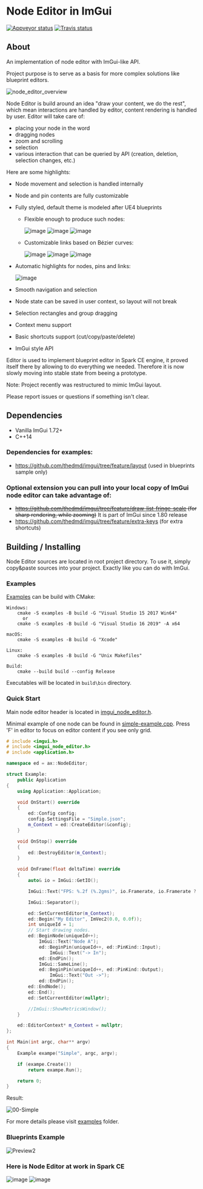 # Node Editor in ImGui

[![Appveyor status](https://ci.appveyor.com/api/projects/status/lm0io3m8mv7avacp/branch/master?svg=true)](https://ci.appveyor.com/project/thedmd/imgui-node-editor/branch/master)
[![Travis status](https://travis-ci.org/thedmd/imgui-node-editor.svg?branch=master)](https://travis-ci.org/thedmd/imgui-node-editor)


## About

An implementation of node editor with ImGui-like API.

Project purpose is to serve as a basis for more complex solutions like blueprint editors.

![node_editor_overview](https://user-images.githubusercontent.com/1197433/89328475-c01bc680-d68d-11ea-88bf-8c4155480927.gif)

Node Editor is build around an idea "draw your content, we do the rest", which mean interactions are handled by editor, content rendering is handled by user. Editor will take care of:
 * placing your node in the word
 * dragging nodes
 * zoom and scrolling
 * selection
 * various interaction that can be queried by API (creation, deletion, selection changes, etc.)

Here are some highlights:
 * Node movement and selection is handled internally
 * Node and pin contents are fully customizable
 * Fully styled, default theme is modeled after UE4 blueprints
    - Flexible enough to produce such nodes:

        ![image](https://user-images.githubusercontent.com/1197433/60381408-c3895b00-9a54-11e9-8312-d9fc9af63347.png)
        ![image](https://user-images.githubusercontent.com/1197433/60381400-a3599c00-9a54-11e9-9c51-a88f25f7db07.png)
        ![image](https://user-images.githubusercontent.com/1197433/60381589-7d81c680-9a57-11e9-87b1-9f73ec33bea4.png)
    - Customizable links based on Bézier curves:

        ![image](https://user-images.githubusercontent.com/1197433/60381475-ac973880-9a55-11e9-9ad9-5862975cd2b8.png)
        ![image](https://user-images.githubusercontent.com/1197433/60381467-9db08600-9a55-11e9-9868-2ae849f67de9.png)
        ![image](https://user-images.githubusercontent.com/1197433/60381488-cd5f8e00-9a55-11e9-8346-1f4c8d6bea22.png)
 * Automatic highlights for nodes, pins and links:

    ![image](https://user-images.githubusercontent.com/1197433/60381536-9e95e780-9a56-11e9-80bb-dad0d3d9557a.png)
 * Smooth navigation and selection
 * Node state can be saved in user context, so layout will not break
 * Selection rectangles and group dragging
 * Context menu support
 * Basic shortcuts support (cut/copy/paste/delete)
 * ImGui style API

Editor is used to implement blueprint editor in Spark CE engine, it proved itself there by allowing to do everything we needed. Therefore it is now slowly moving into stable state from beeing a prototype.

Note: Project recently was restructured to mimic ImGui layout.

Please report issues or questions if something isn't clear.

## Dependencies

 * Vanilla ImGui 1.72+
 * C++14

### Dependencies for examples:
 * https://github.com/thedmd/imgui/tree/feature/layout (used in blueprints sample only)

### Optional extension you can pull into your local copy of ImGui node editor can take advantage of:
 * ~~https://github.com/thedmd/imgui/tree/feature/draw-list-fringe-scale (for sharp rendering, while zooming)~~ It is part of ImGui since 1.80 release
 * https://github.com/thedmd/imgui/tree/feature/extra-keys (for extra shortcuts)

## Building / Installing

Node Editor sources are located in root project directory. To use it, simply copy&paste sources into your project. Exactly like you can do with ImGui.

### Examples
[Examples](../examples) can be build with CMake:
```
Windows:
    cmake -S examples -B build -G "Visual Studio 15 2017 Win64"
      or
    cmake -S examples -B build -G "Visual Studio 16 2019" -A x64

macOS:
    cmake -S examples -B build -G "Xcode"

Linux:
    cmake -S examples -B build -G "Unix Makefiles"

Build:
    cmake --build build --config Release
```
Executables will be located in `build\bin` directory.

### Quick Start

Main node editor header is located in [imgui_node_editor.h](../imgui_node_editor.h).

Minimal example of one node can be found in [simple-example.cpp](../examples/simple-example/simple-example.cpp).
Press 'F' in editor to focus on editor content if you see only grid.
```cpp
# include <imgui.h>
# include <imgui_node_editor.h>
# include <application.h>

namespace ed = ax::NodeEditor;

struct Example:
    public Application
{
    using Application::Application;

    void OnStart() override
    {
        ed::Config config;
        config.SettingsFile = "Simple.json";
        m_Context = ed::CreateEditor(&config);
    }

    void OnStop() override
    {
        ed::DestroyEditor(m_Context);
    }

    void OnFrame(float deltaTime) override
    {
        auto& io = ImGui::GetIO();

        ImGui::Text("FPS: %.2f (%.2gms)", io.Framerate, io.Framerate ? 1000.0f / io.Framerate : 0.0f);

        ImGui::Separator();

        ed::SetCurrentEditor(m_Context);
        ed::Begin("My Editor", ImVec2(0.0, 0.0f));
        int uniqueId = 1;
        // Start drawing nodes.
        ed::BeginNode(uniqueId++);
            ImGui::Text("Node A");
            ed::BeginPin(uniqueId++, ed::PinKind::Input);
                ImGui::Text("-> In");
            ed::EndPin();
            ImGui::SameLine();
            ed::BeginPin(uniqueId++, ed::PinKind::Output);
                ImGui::Text("Out ->");
            ed::EndPin();
        ed::EndNode();
        ed::End();
        ed::SetCurrentEditor(nullptr);

        //ImGui::ShowMetricsWindow();
    }

    ed::EditorContext* m_Context = nullptr;
};

int Main(int argc, char** argv)
{
    Example exampe("Simple", argc, argv);

    if (exampe.Create())
        return exampe.Run();

    return 0;
}
```

Result:

![00-Simple](https://user-images.githubusercontent.com/1197433/89328516-cca01f00-d68d-11ea-9959-2da159851101.png)

For more details please visit [examples](../examples) folder.

### Blueprints Example

![Preview2](https://user-images.githubusercontent.com/1197433/60053458-2f2b9b00-96d8-11e9-92f9-08aff63b2023.png)

### Here is Node Editor at work in Spark CE
![image](https://user-images.githubusercontent.com/1197433/60381756-174a7300-9a5a-11e9-9a04-00f10565e05e.png)
![image](https://user-images.githubusercontent.com/1197433/60381760-2f21f700-9a5a-11e9-9053-c0547a9cc40a.png)
